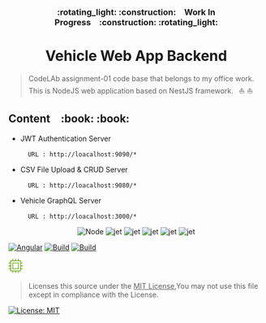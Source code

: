 <h3 align="center">:rotating_light: :construction:&ensp;&ensp;Work In Progress&ensp;&ensp;:construction: :rotating_light:</h3>
<h1 align="center">Vehicle Web App Backend</h1>

> CodeLAb assignment-01 code base that belongs to my office work. This is NodeJS web application based on NestJS framework. &ensp;:boat: :boat:

<h2>Content&ensp;&ensp;:book: :book:</h2>

<ul>
    <li>JWT Authentication Server</li>
  
      URL : http://loacalhost:9090/*
      
   <li>CSV File Upload & CRUD Server</li>
   
      URL : http://loacalhost:9080/*
      
   <li>Vehicle GraphQL Server</li>
   
      URL : http://loacalhost:3000/*
      
</ul>

<p float="left" align="center">
    <img src="https://nodejs.org/static/images/logo.svg" alt="Node" height="35">
    <img src="https://jwt.io/img/pic_logo.svg" alt="jet" height="35">
    <img src="https://nestjs.com/img/logo_text.svg" alt="jet" height="35">
    <img src="https://www.postgresql.org/media/img/about/press/elephant.png" alt="jet" height="35">
    <img src="https://cdn.rawgit.com/graphile/graphile.github.io/a6225f8c3052df5c276ecef28aeb0cade1aec16a/logos/postgraphile.optimized.svg" alt="jet" height="35">
    <img src="https://graphql.org/img/logo.svg" alt="jet" height="35">
</p>

[![Angular](https://img.shields.io/badge/NodeJS-14.15.4-green)](https://nodejs.org/en/)
[![Build](https://img.shields.io/npm/v/@nestjs/core.svg)](https://angular.io/)
[![Build](https://img.shields.io/badge/Build-Passed-green)](https://angular.io/)

<img src="https://raw.githubusercontent.com/acervenky/animated-github-badges/master/assets/devbadge.gif" alt="Passed" height="28">


> Licenses this source under the <u>MIT License</u>,You may not use this file except in compliance with the License.
<!-- Badges -->
<p align="left">
  <a href="LICENSE.md">
    <img src="https://img.shields.io/badge/License-MIT-blue.svg" alt="License: MIT" height="18">
  </a>
</p>

